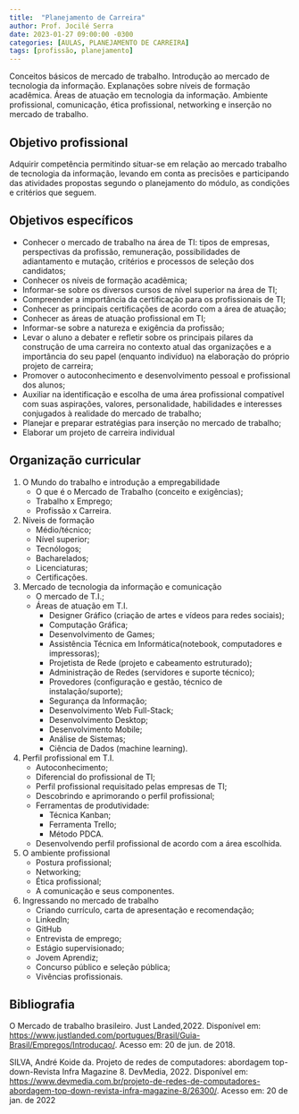```yaml
---
title:  "Planejamento de Carreira"
author: Prof. Jocilé Serra
date: 2023-01-27 09:00:00 -0300
categories: [AULAS, PLANEJAMENTO DE CARREIRA]
tags: [profissão, planejamento]
---
```

Conceitos básicos de mercado de trabalho. Introdução ao mercado de tecnologia da informação. Explanações sobre níveis de formação acadêmica. Áreas de atuação em tecnologia da informação. Ambiente profissional, comunicação, ética profissional, networking e inserção no mercado de trabalho.

## Objetivo profissional

Adquirir competência permitindo situar-se em relação ao mercado trabalho de tecnologia da informação, levando em conta as precisões e participando das atividades propostas segundo o planejamento do módulo, as condições e critérios que seguem.

## Objetivos específicos

- Conhecer o mercado de trabalho na área de TI: tipos de empresas, perspectivas da profissão, remuneração, possibilidades de adiantamento e mutação, critérios e processos de seleção dos candidatos;
- Conhecer os níveis de formação acadêmica;
- Informar-se sobre os diversos cursos de nível superior na área de TI;
- Compreender a importância da certificação para os profissionais de TI;
- Conhecer as principais certificações de acordo com a área de atuação;
- Conhecer as áreas de atuação profissional em TI;
- Informar-se sobre a natureza e exigência da profissão;
- Levar o aluno a debater e refletir sobre os principais pilares da construção de uma carreira no contexto atual das organizações e a importância do seu papel (enquanto indivíduo) na elaboração do próprio projeto de carreira;
- Promover o autoconhecimento e desenvolvimento pessoal e profissional dos alunos;
- Auxiliar na identificação e escolha de uma área profissional compatível com suas aspirações, valores, personalidade, habilidades e interesses conjugados à realidade do mercado de trabalho;
- Planejar e preparar estratégias para inserção no mercado de trabalho;
- Elaborar um projeto de carreira individual

## Organização curricular

1. O Mundo do trabalho e introdução a empregabilidade
    - O que é o Mercado de Trabalho (conceito e exigências);
    - Trabalho x Emprego;
    - Profissão x Carreira.
2. Níveis de formação
    - Médio/técnico;
    - Nível superior;
    - Tecnólogos;
    - Bacharelados;
    - Licenciaturas;
    - Certificações.
3. Mercado de tecnologia da informação e comunicação
    - O mercado de T.I.;
    - Áreas de atuação em T.I.
      - Designer Gráfico (criação de artes e vídeos para redes sociais);
      - Computação Gráfica;
      - Desenvolvimento de Games;
      - Assistência Técnica em Informática(notebook, computadores e impressoras);
      - Projetista de Rede (projeto e cabeamento estruturado);
      - Administração de Redes (servidores e suporte técnico);
      - Provedores (configuração e gestão, técnico de instalação/suporte);
      - Segurança da Informação;
      - Desenvolvimento Web Full-Stack;
      - Desenvolvimento Desktop;
      - Desenvolvimento Mobile;
      - Análise de Sistemas;
      - Ciência de Dados (machine learning).
4. Perfil profissional em T.I.
    - Autoconhecimento;
    - Diferencial do profissional de TI;
    - Perfil profissional requisitado pelas empresas de TI;
    - Descobrindo e aprimorando o perfil profissional;
    - Ferramentas de produtividade:
      - Técnica Kanban;
      - Ferramenta Trello;
      - Método PDCA.
    - Desenvolvendo perfil profissional de acordo com a área escolhida.
5. O ambiente profissional
    - Postura profissional;
    - Networking;
    - Ética profissional;
    - A comunicação e seus componentes.
6. Ingressando no mercado de trabalho
    - Criando currículo, carta de apresentação e recomendação;
    - LinkedIn;
    - GitHub
    - Entrevista de emprego;
    - Estágio supervisionado;
    - Jovem Aprendiz;
    - Concurso público e seleção pública;
    - Vivências profissionais.

## Bibliografia

O Mercado de trabalho brasileiro. Just Landed,2022. Disponível em: <https://www.justlanded.com/portugues/Brasil/Guia-Brasil/Empregos/Introducao/>. Acesso em: 20 de jun. de 2018.

SILVA, André Koide da. Projeto de redes de computadores: abordagem top-down-Revista Infra Magazine 8. DevMedia, 2022. Disponível em: <https://www.devmedia.com.br/projeto-de-redes-de-computadores-abordagem-top-down-revista-infra-magazine-8/26300/>. Acesso em: 20 de jan. de 2022
